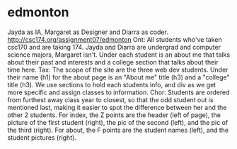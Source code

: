 # edmonton
Jayda as IA, Margaret as Designer and Diarra as coder.
http://csc174.org/assignment07/edmonton
Ont: All students who've taken csc170 and are taking 174. 
Jayda and Diarra are undergrad and computer science majors,
Margaret isn't. Under each student is an about me that talks about their past and interests and a college section that talks about their time here. 
Tax: The scope of the site are the three web dev students. Under their name (h1) for the about page is an "About me" title (h3) and a "college" title (h3). We use sections to hold each students info, and div as we get more specific and assign classes to information. 
Chor: Students are ordered from furthest away class year to closest, so that the odd student out is mentioned last, making it easier to spot the difference between her and the other 2 students.
For index, the Z points are the header (left of page), the picture of the first student (right), the pic of the second (left), and the pic of the third (right).
For about, the F points are the student names (left), and the student pictures (right).